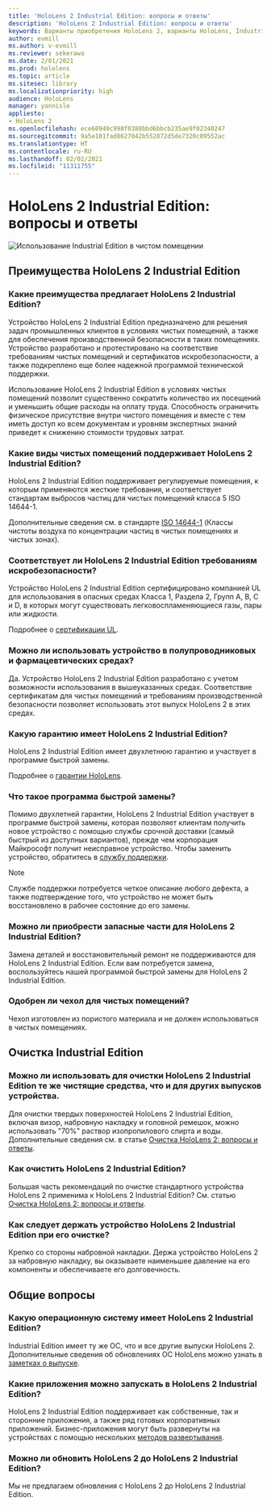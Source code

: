```yaml
---
title: 'HoloLens 2 Industrial Edition: вопросы и ответы'
description: 'HoloLens 2 Industrial Edition: вопросы и ответы'
keywords: Варианты приобретения HoloLens 2, варианты HoloLens, Industrial Edition
author: evmill
ms.author: v-evmill
ms.reviewer: sekerawa
ms.date: 2/01/2021
ms.prod: hololens
ms.topic: article
ms.sitesec: library
ms.localizationpriority: high
audience: HoloLens
manager: yannisle
appliesto:
- HoloLens 2
ms.openlocfilehash: ece60949c998f0388bbd6bbcb235ae9f02340247
ms.sourcegitcommit: 9a5e101fad8627042b552872d5de7320c09552ac
ms.translationtype: HT
ms.contentlocale: ru-RU
ms.lasthandoff: 02/02/2021
ms.locfileid: "11311755"
---
```

# HoloLens 2 Industrial Edition: вопросы и ответы

![Использование Industrial Edition в чистом помещении](./images/industrial-sku-with-remote-assist.png)

## Преимущества HoloLens 2 Industrial Edition

### Какие преимущества предлагает HoloLens 2 Industrial Edition?

Устройство HoloLens 2 Industrial Edition предназначено для решения задач промышленных клиентов в условиях чистых помещений, а также для обеспечения производственной безопасности в таких помещениях. Устройство разработано и протестировано на соответствие требованиям чистых помещений и сертификатов искробезопасности, а также подкреплено еще более надежной программой технической поддержки.

Использование HoloLens 2 Industrial Edition в условиях чистых помещений позволит существенно сократить количество их посещений и уменьшить общие расходы на оплату труда. Способность ограничить физическое присутствие внутри чистого помещения и вместе с тем иметь доступ ко всем документам и уровням экспертных знаний приведет к снижению стоимости трудовых затрат.

### Какие виды чистых помещений поддерживает HoloLens 2 Industrial Edition?

HoloLens 2 Industrial Edition поддерживает регулируемые помещения, к которым применяются жесткие требования, и соответствует стандартам выбросов частиц для чистых помещений класса 5 ISO 14644-1.

Дополнительные сведения см. в стандарте [ISO 14644-1](https://www.iso.org/standard/53394.html) (Классы чистоты воздуха по концентрации частиц в чистых помещениях и чистых зонах).

### Соответствует ли HoloLens 2 Industrial Edition требованиям искробезопасности?

Устройство HoloLens 2 Industrial Edition сертифицировано компанией UL для использования в опасных средах Класса 1, Раздела 2, Групп A, B, C и D, в которых могут существовать легковоспламеняющиеся газы, пары или жидкости.

Подробнее о [сертификации UL](https://www.ul.com/services/ul-and-c-ul-hazardous-areas-certification-north-america?csrf-token=CIwNZNlR4XbisJF39I8yWnWX9wX4WFoz&amp;Search=UL+Class+I%2C+Dev+2+&amp;search-submit=Search).

### Можно ли использовать устройство в полупроводниковых и фармацевтических средах?

Да. Устройство HoloLens 2 Industrial Edition разработано с учетом возможности использования в вышеуказанных средах. Соответствие сертификатам для чистых помещений и требованиям производственной безопасности позволяет использовать этот выпуск HoloLens 2 в этих средах.

### Какую гарантию имеет HoloLens 2 Industrial Edition?

HoloLens 2 Industrial Edition имеет двухлетнюю гарантию и участвует в программе быстрой замены.

Подробнее о [гарантии HoloLens](https://support.microsoft.com/warranty).

### Что такое программа быстрой замены?

Помимо двухлетней гарантии, HoloLens 2 Industrial Edition участвует в программе быстрой замены, которая позволяет клиентам получить новое устройство с помощью службы срочной доставки (самый быстрый из доступных вариантов), прежде чем корпорация Майкрософт получит неисправное устройство. Чтобы заменить устройство, обратитесь в [службу поддержки](https://aka.ms/hololenssupport).

> [!NOTE]
> Службе поддержки потребуется четкое описание любого дефекта, а также подтверждение того, что устройство не может быть восстановлено в рабочее состояние до его замены.

### Можно ли приобрести запасные части для HoloLens 2 Industrial Edition?

Замена деталей и восстановительный ремонт не поддерживаются для HoloLens 2 Industrial Edition. Если вам потребуется замена, воспользуйтесь нашей программой быстрой замены для HoloLens 2 Industrial Edition.

### Одобрен ли чехол для чистых помещений?

Чехол изготовлен из пористого материала и не должен использоваться в чистых помещениях.

## Очистка Industrial Edition

### Можно ли использовать для очистки HoloLens 2 Industrial Edition те же чистящие средства, что и для других выпусков устройства.

Для очистки твердых поверхностей HoloLens 2 Industrial Edition, включая визор, набровную накладку и головной ремешок, можно использовать &quot;70%&quot; раствор изопропилового спирта и воды. Дополнительные сведения см. в статье [Очистка HoloLens 2: вопросы и ответы](https://docs.microsoft.com/hololens/hololens2-maintenance).

### Как очистить HoloLens 2 Industrial Edition?

Большая часть рекомендаций по очистке стандартного устройства HoloLens 2 применима к HoloLens 2 Industrial Edition? См. статью [Очистка HoloLens 2: вопросы и ответы](https://docs.microsoft.com/hololens/hololens2-maintenance).

### Как следует держать устройство HoloLens 2 Industrial Edition при его очистке?

Крепко со стороны набровной накладки. Держа устройство HoloLens 2 за набровную накладку, вы оказываете наименьшее давление на его компоненты и обеспечиваете его долговечность.

## Общие вопросы

### Какую операционную систему имеет HoloLens 2 Industrial Edition?

Industrial Edition имеет ту же ОС, что и все другие выпуски HoloLens 2. Дополнительные сведения об обновлениях ОС HoloLens можно узнать в [заметках о выпуске](hololens-release-notes.md).

### Какие приложения можно запускать в HoloLens 2 Industrial Edition?

HoloLens 2 Industrial Edition поддерживает как собственные, так и сторонние приложения, а также ряд готовых корпоративных приложений. Бизнес-приложения могут быть развернуты на устройствах с помощью нескольких [методов развертывания](https://docs.microsoft.com/hololens/app-deploy-overview).

### Можно ли обновить HoloLens 2 до HoloLens 2 Industrial Edition?

Мы не предлагаем обновления с HoloLens 2 до HoloLens 2 Industrial Edition.
